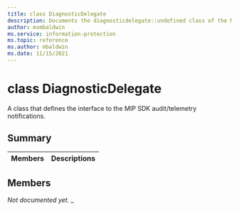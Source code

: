 ```yaml
---
title: class DiagnosticDelegate 
description: Documents the diagnosticdelegate::undefined class of the Microsoft Information Protection (MIP) SDK.
author: msmbaldwin
ms.service: information-protection
ms.topic: reference
ms.author: mbaldwin
ms.date: 11/15/2021
---
```


# class DiagnosticDelegate 
A class that defines the interface to the MIP SDK audit/telemetry notifications.
  
## Summary
 Members                        | Descriptions                                
--------------------------------|---------------------------------------------
  
## Members
_Not documented yet._
_
